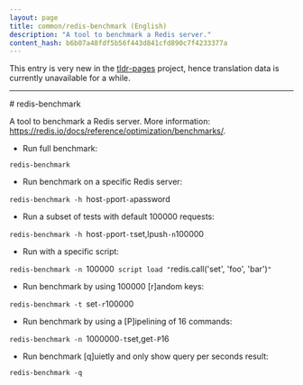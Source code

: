 ```yaml
---
layout: page
title: common/redis-benchmark (English)
description: "A tool to benchmark a Redis server."
content_hash: b6b07a48fdf5b56f443d841cfd890c7f4233377a
---
```


This entry is very new in the [tldr-pages](https://github.com/tldr-pages/tldr) project, hence translation data is currently unavailable for a while.

<hr># redis-benchmark

A tool to benchmark a Redis server.
More information: <https://redis.io/docs/reference/optimization/benchmarks/>.

- Run full benchmark:

`redis-benchmark`

- Run benchmark on a specific Redis server:

`redis-benchmark -h `<span class="tldr-var badge badge-pill bg-dark-lm bg-white-dm text-white-lm text-dark-dm font-weight-bold">host</span>` -p `<span class="tldr-var badge badge-pill bg-dark-lm bg-white-dm text-white-lm text-dark-dm font-weight-bold">port</span>` -a `<span class="tldr-var badge badge-pill bg-dark-lm bg-white-dm text-white-lm text-dark-dm font-weight-bold">password</span>

- Run a subset of tests with default 100000 requests:

`redis-benchmark -h `<span class="tldr-var badge badge-pill bg-dark-lm bg-white-dm text-white-lm text-dark-dm font-weight-bold">host</span>` -p `<span class="tldr-var badge badge-pill bg-dark-lm bg-white-dm text-white-lm text-dark-dm font-weight-bold">port</span>` -t `<span class="tldr-var badge badge-pill bg-dark-lm bg-white-dm text-white-lm text-dark-dm font-weight-bold">set,lpush</span>` -n `<span class="tldr-var badge badge-pill bg-dark-lm bg-white-dm text-white-lm text-dark-dm font-weight-bold">100000</span>

- Run with a specific script:

`redis-benchmark -n `<span class="tldr-var badge badge-pill bg-dark-lm bg-white-dm text-white-lm text-dark-dm font-weight-bold">100000</span>` script load "`<span class="tldr-var badge badge-pill bg-dark-lm bg-white-dm text-white-lm text-dark-dm font-weight-bold">redis.call('set', 'foo', 'bar')</span>`"`

- Run benchmark by using 100000 [r]andom keys:

`redis-benchmark -t `<span class="tldr-var badge badge-pill bg-dark-lm bg-white-dm text-white-lm text-dark-dm font-weight-bold">set</span>` -r `<span class="tldr-var badge badge-pill bg-dark-lm bg-white-dm text-white-lm text-dark-dm font-weight-bold">100000</span>

- Run benchmark by using a [P]ipelining of 16 commands:

`redis-benchmark -n `<span class="tldr-var badge badge-pill bg-dark-lm bg-white-dm text-white-lm text-dark-dm font-weight-bold">1000000</span>` -t `<span class="tldr-var badge badge-pill bg-dark-lm bg-white-dm text-white-lm text-dark-dm font-weight-bold">set,get</span>` -P `<span class="tldr-var badge badge-pill bg-dark-lm bg-white-dm text-white-lm text-dark-dm font-weight-bold">16</span>

- Run benchmark [q]uietly and only show query per seconds result:

`redis-benchmark -q`
